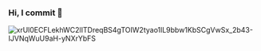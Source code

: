 ### Hi, I commit 🧠


![xrUl0ECFLekhWC2lITDreqBS4gTOIW2tyao1lL9bbw1KbSCgVwSx_2b43-IJVNqWuU9aH-yNXrYbFS](https://github.com/user-attachments/assets/8c4a6b57-133b-441f-ae51-105b41834c52)
